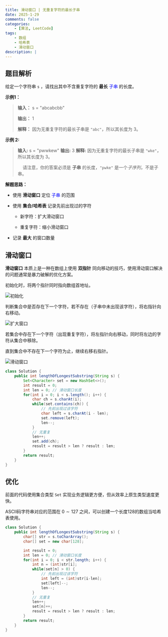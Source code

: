 ```yaml
---
title: 滑动窗口 | 无重复字符的最长子串
date: 2025-1-29
comments: false
categories:
    - [算法, LeetCode]
tags: 
    - 数组
    - 哈希表
    - 滑动窗口
description: |
---
```


## 题目解析

给定一个字符串 `s` ，请找出其中不含重复字符的 **最长** <font color="blue"> 子串 </font> 的长度。

**示例1：**

> **输入：** s = "abcabcbb"
> 
> **输出：** 1
> 
> **解释：** 因为无重复字符的最长子串是 `"abc"`，所以其长度为 3。


**示例 2:**

> **输入:** s = "pwwkew"
> **输出:** 3
> **解释:** 因为无重复字符的最长子串是 `"wke"`，所以其长度为 3。
> 
>     请注意，你的答案必须是 **子串** 的长度，`"pwke"` 是一个*子序列*，不是子串。

**解题思路：**

- 使用 **滑动窗口** 定位 <font color="blue"> 子串 </font> 的范围

- 使用 **集合/哈希表** 记录先前出现过的字符
  
  - 新字符：扩大滑动窗口
  
  - 重复字符：缩小滑动窗口

- 记录 **最大** 的窗口数量

## 滑动窗口

**滑动窗口** 本质上是一种在数组上使用 **双指针** 同向移动的技巧，使用滑动窗口解决的问题通常是暴力破解的优化方案。

初始化时，将两个指针同时指向数组首地址。

![初始化](https://images.rescld.cn/20250129211640.png)

判断集合中是否存在下一个字符，若不存在（子串中未出现该字符），将右指针向右移动。

![扩大窗口](https://images.rescld.cn/20250129213449.png)

若集合中存在下一个字符（出现重复字符），将左指针向右移动，同时将左边的字符从集合中移除。

直到集合中不存在下一个字符为止，继续右移右指针。

![滑动窗口](https://images.rescld.cn/20250129215326.png)

```Java
class Solution {
    public int lengthOfLongestSubstring(String s) {
        Set<Character> set = new HashSet<>();
        int result = 0;
        int len = 0; // 滑动窗口长度
        for(int i = 0; i < s.length(); i++) {
            char ch = s.charAt(i);
            while(set.contains(ch)) {
                // 先前出现过该字符
                char left = s.charAt(i - len);
                set.remove(left);
                len--;
            }
            // 无重复
            len++;
            set.add(ch);
            result = result > len ? result : len;
        }
        return result;
    }
}
```

## 优化

前面的代码使用集合类型 `Set` 实现业务逻辑更方便，但从效率上原生类型速度更快。

ASCII码字符串对应的范围在 $0 \sim 127$ 之间，可以创建一个长度128的数组当哈希表使用。

```java
class Solution {
    public int lengthOfLongestSubstring(String s) {
        char[] str = s.toCharArray();
        char[] set = new char[128];

        int result = 0;
        int len = 0; // 滑动窗口长度
        for(int i = 0; i < str.length; i++) {
            int n = (int)str[i];
            while(set[n] > 0) {
                // 先前出现过该字符
                int left = (int)str[i-len];
                set[left]--;
                len--;
            }
            // 无重复
            len++;
            set[n]++;
            result = result > len ? result : len;
        }
        return result;
    }
}
```


